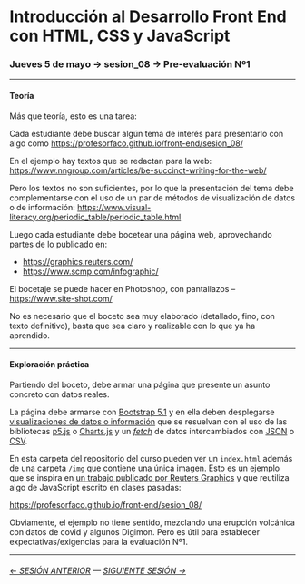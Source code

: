 # Introducción al Desarrollo Front End con HTML, CSS y JavaScript

### Jueves 5 de mayo → sesion_08 → Pre-evaluación Nº1

- - - - - - - - 

#### Teoría

Más que teoría, esto es una tarea: 

Cada estudiante debe buscar algún tema de interés para presentarlo con algo como https://profesorfaco.github.io/front-end/sesion_08/

En el ejemplo hay textos que se redactan para la web: https://www.nngroup.com/articles/be-succinct-writing-for-the-web/

Pero los textos no son suficientes, por lo que la presentación del tema debe complementarse con el uso de un par de métodos de visualización de datos o de información: https://www.visual-literacy.org/periodic_table/periodic_table.html

Luego cada estudiante debe bocetear una página web, aprovechando partes de lo publicado en:

- https://graphics.reuters.com/
- https://www.scmp.com/infographic/

El bocetaje se puede hacer en Photoshop, con pantallazos – https://www.site-shot.com/

No es necesario que el boceto sea muy elaborado (detallado, fino, con texto definitivo), basta que sea claro y realizable con lo que ya ha aprendido.

- - - - - - - - 

#### Exploración práctica

Partiendo del boceto, debe armar una página que presente un asunto concreto con datos reales. 

La página debe armarse con [Bootstrap 5.1](https://getbootstrap.com/docs/5.1/getting-started/introduction/) y en ella deben desplegarse [visualizaciones de datos o información](https://www.visual-literacy.org/periodic_table/periodic_table.html) que se resuelvan con el uso de las bibliotecas [p5.js](https://p5js.org/es/) o [Charts.js](https://www.chartjs.org/) y un [*fetch*](https://developer.mozilla.org/es/docs/Web/API/Fetch_API/Using_Fetch) de datos intercambiados con [JSON](https://www.json.org/json-es.html) o [CSV](https://es.wikipedia.org/wiki/Valores_separados_por_comas).

En esta carpeta del repositorio del curso pueden ver un `index.html` además de una carpeta `/img` que contiene una única imagen. Esto es un ejemplo que se inspira en [un trabajo publicado por Reuters Graphics](https://graphics.reuters.com/TONGA-VOLCANO/LIGHTNING/zgpomjdbypd/) y que reutiliza algo de JavaScript escrito en clases pasadas: 

https://profesorfaco.github.io/front-end/sesion_08/

Obviamente, el ejemplo no tiene sentido, mezclando una erupción volcánica con datos de covid y algunos Digimon. Pero es útil para establecer expectativas/exigencias para la evaluación Nº1.

- - - - - - - - - - - - -

###### [← SESIÓN ANTERIOR](https://github.com/profesorfaco/front-end/tree/main/sesion_07) — [SIGUIENTE SESIÓN →](https://github.com/profesorfaco/front-end/tree/main/sesion_09)
